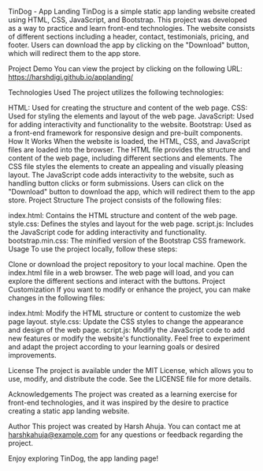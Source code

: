 TinDog - App Landing
TinDog is a simple static app landing website created using HTML, CSS, JavaScript, and Bootstrap. This project was developed as a way to practice and learn front-end technologies. The website consists of different sections including a header, contact, testimonials, pricing, and footer. Users can download the app by clicking on the "Download" button, which will redirect them to the app store.

Project Demo
You can view the project by clicking on the following URL: https://harshdigi.github.io/applanding/

Technologies Used
The project utilizes the following technologies:

HTML: Used for creating the structure and content of the web page.
CSS: Used for styling the elements and layout of the web page.
JavaScript: Used for adding interactivity and functionality to the website.
Bootstrap: Used as a front-end framework for responsive design and pre-built components.
How It Works
When the website is loaded, the HTML, CSS, and JavaScript files are loaded into the browser.
The HTML file provides the structure and content of the web page, including different sections and elements.
The CSS file styles the elements to create an appealing and visually pleasing layout.
The JavaScript code adds interactivity to the website, such as handling button clicks or form submissions.
Users can click on the "Download" button to download the app, which will redirect them to the app store.
Project Structure
The project consists of the following files:

index.html: Contains the HTML structure and content of the web page.
style.css: Defines the styles and layout for the web page.
script.js: Includes the JavaScript code for adding interactivity and functionality.
bootstrap.min.css: The minified version of the Bootstrap CSS framework.
Usage
To use the project locally, follow these steps:

Clone or download the project repository to your local machine.
Open the index.html file in a web browser.
The web page will load, and you can explore the different sections and interact with the buttons.
Project Customization
If you want to modify or enhance the project, you can make changes in the following files:

index.html: Modify the HTML structure or content to customize the web page layout.
style.css: Update the CSS styles to change the appearance and design of the web page.
script.js: Modify the JavaScript code to add new features or modify the website's functionality.
Feel free to experiment and adapt the project according to your learning goals or desired improvements.

License
The project is available under the MIT License, which allows you to use, modify, and distribute the code. See the LICENSE file for more details.

Acknowledgements
The project was created as a learning exercise for front-end technologies, and it was inspired by the desire to practice creating a static app landing website.

Author
This project was created by Harsh Ahuja. You can contact me at harshkahuja@example.com for any questions or feedback regarding the project.

Enjoy exploring TinDog, the app landing page!
